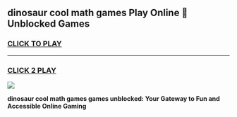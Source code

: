 
## dinosaur cool math games Play Online 👋 Unblocked Games
<h3>
<a href="https://news.freeplayer.one?title=dinosaur_cool_math_games&ref=17CMG">CLICK TO PLAY</a></h3>
<hr>

<h3>
<a href="https://news.freeplayer.one?title=dinosaur_cool_math_games&ref=17CMG">CLICK 2 PLAY</a>
  
</h3>

<a href="https://news.freeplayer.one?title=dinosaur_cool_math_games&ref=17CMG/"><img src="https://clearcache.store/games.png"></a>


**dinosaur cool math games games unblocked: Your Gateway to Fun and Accessible Online Gaming**
